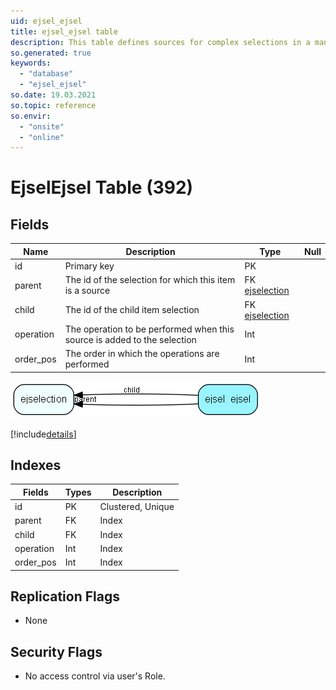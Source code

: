 ```yaml
---
uid: ejsel_ejsel
title: ejsel_ejsel table
description: This table defines sources for complex selections in a many/many relationship
so.generated: true
keywords:
  - "database"
  - "ejsel_ejsel"
so.date: 19.03.2021
so.topic: reference
so.envir:
  - "onsite"
  - "online"
---
```


# EjselEjsel Table (392)

## Fields

| Name | Description | Type | Null |
|------|-------------|------|:----:|
|id|Primary key|PK| |
|parent|The id of the selection for which this item is a source|FK [ejselection](ejselection.md)| |
|child|The id of the child item selection|FK [ejselection](ejselection.md)| |
|operation|The operation to be performed when this source is added to the selection|Int| |
|order\_pos|The order in which the operations are performed|Int| |


![ejsel_ejsel table relationship diagram](media\ejsel_ejsel.png)

[!include[details](./includes/ejsel-ejsel.md)]

## Indexes

| Fields | Types | Description |
|--------|-------|-------------|
|id |PK |Clustered, Unique |
|parent |FK |Index |
|child |FK |Index |
|operation |Int |Index |
|order\_pos |Int |Index |

## Replication Flags

* None

## Security Flags

* No access control via user's Role.

